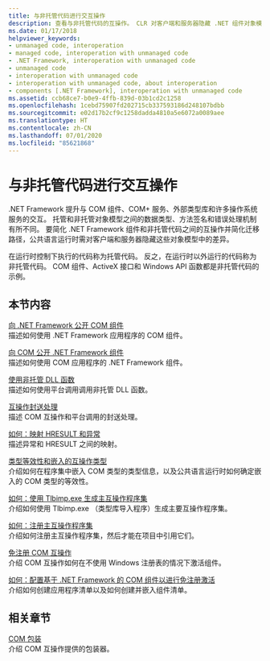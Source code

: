 ```yaml
---
title: 与非托管代码进行交互操作
description: 查看与非托管代码的互操作。 CLR 对客户端和服务器隐藏 .NET 组件对象模型与非托管代码的区别。
ms.date: 01/17/2018
helpviewer_keywords:
- unmanaged code, interoperation
- managed code, interoperation with unmanaged code
- .NET Framework, interoperation with unmanaged code
- unmanaged code
- interoperation with unmanaged code
- interoperation with unmanaged code, about interoperation
- components [.NET Framework], interoperation with unmanaged code
ms.assetid: ccb68ce7-b0e9-4ffb-839d-03b1cd2c1258
ms.openlocfilehash: 1cebd75907fd202715cb337593186d248107bdbb
ms.sourcegitcommit: e02d17b2cf9c1258dadda4810a5e6072a0089aee
ms.translationtype: HT
ms.contentlocale: zh-CN
ms.lasthandoff: 07/01/2020
ms.locfileid: "85621868"
---
```

# <a name="interoperating-with-unmanaged-code"></a>与非托管代码进行交互操作

.NET Framework 提升与 COM 组件、COM+ 服务、外部类型库和许多操作系统服务的交互。 托管和非托管对象模型之间的数据类型、方法签名和错误处理机制有所不同。 要简化 .NET Framework 组件和非托管代码之间的互操作并简化迁移路径，公共语言运行时需对客户端和服务器隐藏这些对象模型中的差异。

在运行时控制下执行的代码称为托管代码。 反之，在运行时以外运行的代码称为非托管代码。 COM 组件、ActiveX 接口和 Windows API 函数都是非托管代码的示例。

## <a name="in-this-section"></a>本节内容

[向 .NET Framework 公开 COM 组件](exposing-com-components.md)  
描述如何使用 .NET Framework 应用程序的 COM 组件。

[向 COM 公开 .NET Framework 组件](exposing-dotnet-components-to-com.md)  
描述如何使用 COM 应用程序的 .NET Framework 组件。

[使用非托管 DLL 函数](consuming-unmanaged-dll-functions.md)  
描述如何使用平台调用调用非托管 DLL 函数。

[互操作封送处理](interop-marshaling.md)  
描述 COM 互操作和平台调用的封送处理。

[如何：映射 HRESULT 和异常](how-to-map-hresults-and-exceptions.md)  
描述异常和 HRESULT 之间的映射。

[类型等效性和嵌入的互操作类型](type-equivalence-and-embedded-interop-types.md)  
介绍如何在程序集中嵌入 COM 类型的类型信息，以及公共语言运行时如何确定嵌入的 COM 类型的等效性。

[如何：使用 Tlbimp.exe 生成主互操作程序集](how-to-generate-primary-interop-assemblies-using-tlbimp-exe.md)  
介绍如何使用 Tlbimp.exe （类型库导入程序）生成主要互操作程序集。

[如何：注册主互操作程序集](how-to-register-primary-interop-assemblies.md)  
介绍如何注册主互操作程序集，然后才能在项目中引用它们。

[免注册 COM 互操作](registration-free-com-interop.md)  
介绍 COM 互操作如何在不使用 Windows 注册表的情况下激活组件。

[如何：配置基于 .NET Framework 的 COM 组件以进行免注册激活](configure-net-framework-based-com-components-for-reg.md)  
介绍如何创建应用程序清单以及如何创建并嵌入组件清单。

## <a name="related-sections"></a>相关章节

[COM 包装](../../standard/native-interop/com-wrappers.md)  
介绍 COM 互操作提供的包装器。
